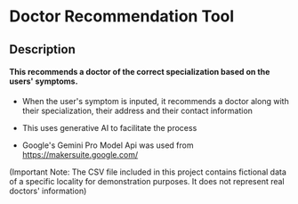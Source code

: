 # Doctor Recommendation Tool

## Description

#### This recommends a doctor of the correct specialization based on the users' symptoms.

- When the user's symptom is inputed, it recommends a doctor along with their specialization, their address and their contact information
  
- This uses generative AI to facilitate the process

- Google's Gemini Pro Model Api was used from https://makersuite.google.com/

(Important Note: The CSV file included in this project contains fictional data of a specific locality for demonstration purposes. It does not represent real doctors' information)

